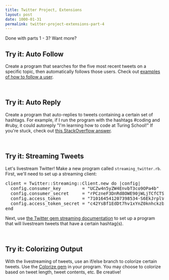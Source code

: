 ```yaml
---
title: Twitter Project, Extensions
layout: post
date: 1000-01-31
permalink: twitter-project-extensions-part-4
---
```

 
Done with parts 1 - 3? Want more? 

<div class="try-it">
<h2>Try it: Auto Follow</h2>

<p>
  Create a program that searches for the five most recent tweets on a specific topic, then automatically follows those users. Check out <a href="https://github.com/sferik/twitter#usage-examples
">examples of how to follow a user</a>. 
</p>
</div>

<br>

<div class="try-it">
<h2>Try it: Auto Reply</h2>

<p>
  Create a program that auto-replies to tweets containing a certain set of hashtags. For example, if I run the program with the hashtags #coding and #ruby, it could autoreply "I'm learning how to code at Turing School!" If you're stuck, check out <a href="http://stackoverflow.com/questions/28649582/how-to-reply-a-tweet-using-the-twitter-gem">this StackOverflow answer</a>. 
</p>
</div>

<br>
<div class="try-it">
<h2>Try it: Streaming Tweets</h2>

<p>
  Let's livestream Twitter! Make a new program called <code>streaming_twitter.rb</code>. First, we'll need to set up a streaming client:
  <pre>client = Twitter::Streaming::Client.new do |config|
  config.consumer_key        = "UCZw4n5yZW4EnvbT3co9OPa4b"
  config.consumer_secret     = "rPCzneF3DnRd8OWE90jWLjTCfCTStTnGrvkfnRtfEEVE3FWL4K"
  config.access_token        = "710164541207398534-S6EkJrplVKgsuMtBfIcZcPTxGeINwMx"
  config.access_token_secret = "c42YsBf1EdDt7hv1xYnZ0knhckzbiLLatKHMBuLXTgyP3"
end</pre>
Next, use <a href="https://github.com/sferik/twitter#streaming">the Twitter gem streaming documentation</a> to set up a program that will livestream tweets that have a certain hashtag(s).
</p>
</div>

<br>
<div class="try-it">
<h2>Try it: Colorizing Output</h2>
<p>
  With the livestreaming of tweets, use an if/else branch to colorize certain tweets. Use the <a href="https://github.com/fazibear/colorize">Colorize gem</a> in your program. You may choose to colorize based on tweet length, tweet contents, etc. Be creative! 
</p>
</div>